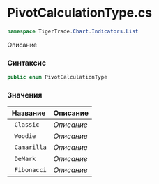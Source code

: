 
# PivotCalculationType.cs
```csharp
namespace TigerTrade.Chart.Indicators.List
```



Описание

### Синтаксис
```csharp
public enum PivotCalculationType
```


### Значения
| Название | Описание |
| --- | --- |
| ` Classic` | *Описание* |
| ` Woodie` | *Описание* |
| ` Camarilla` | *Описание* |
| ` DeMark` | *Описание* |
| ` Fibonacci` | *Описание* |



